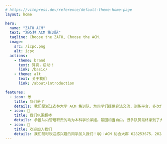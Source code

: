 ```yaml
---
# https://vitepress.dev/reference/default-theme-home-page
layout: home

hero:
  name: "ZAFU ACM"
  text: "浙农林 ACM 集训队"
  tagline: Choose the ZAFU, Choose the ACM.
  image:
    src: /icpc.png
    alt: icpc
  actions:
    - theme: brand
      text: 算竞，启动！
      link: /basic/
    - theme: alt
      text: 关于我们
      link: /about/introduction

features:
  - icon: 😎
    title: 我们是？
    details: 我们是浙江农林大学 ACM 集训队，为同学们提供算法交流、训练平台，多次代表学校出征程序设计竞赛（ICPC/CCPC、浙江省赛、蓝桥杯等）。
  - icon: 🚀
    title: 我们氛围超棒
    details: 承担队内管理职责的均为本科学长学姐，氛围相当自由。很多队员最终拿到了大厂 Offer，也有很多队员考研到浙大等名校。
  - icon: 🎉
    title: 欢迎加入我们
    details: 我们随时欢迎感兴趣的同学加入我们！QQ：ACM 协会大群 628253675，2024 迎新群 684616577。
---
```


<!-- From `https://github.com/vuejs/vitepress/blob/main/docs/index.md` -->

<style>
:root {
  --vp-home-hero-name-color: transparent;
  --vp-home-hero-name-background: -webkit-linear-gradient(120deg, #bd34fe 30%, #41d1ff);

  --vp-home-hero-image-background-image: linear-gradient(-45deg, #bd34fe50 50%, #47caff50 50%);
  --vp-home-hero-image-filter: blur(44px);
}

:root.dark {
  --vp-home-hero-image-background-image: none;
}

@media (min-width: 640px) {
  :root {
    --vp-home-hero-image-filter: blur(56px);
  }
}

@media (min-width: 960px) {
  :root {
    --vp-home-hero-image-filter: blur(68px);
  }
}
</style>
